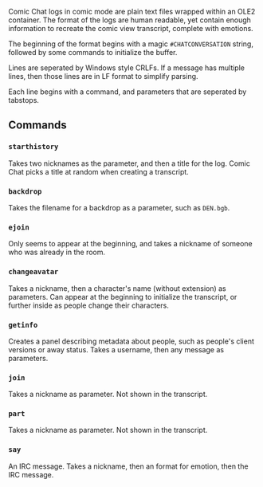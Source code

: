 Comic Chat logs in comic mode are plain text files wrapped within an OLE2
container. The format of the logs are human readable, yet contain enough
information to recreate the comic view transcript, complete with emotions.

The beginning of the format begins with a magic `#CHATCONVERSATION` string, followed by some commands to initialize the buffer.

Lines are seperated by Windows style CRLFs. If a message has multiple lines, then those lines are in LF format to simplify parsing.

Each line begins with a command, and parameters that are seperated by tabstops.

## Commands

### `starthistory`

Takes two nicknames as the parameter, and then a title for the log. Comic Chat picks a title at random when creating a transcript.

### `backdrop`

Takes the filename for a backdrop as a parameter, such as `DEN.bgb`.

### `ejoin`

Only seems to appear at the beginning, and takes a nickname of someone who was already in the room.

### `changeavatar`

Takes a nickname, then a character's name (without extension) as parameters. Can appear at the beginning to initialize the transcript, or further inside as people change their characters.

### `getinfo`

Creates a panel describing metadata about people, such as people's client versions or away status. Takes a username, then any message as parameters.

### `join`

Takes a nickname as parameter. Not shown in the transcript.

### `part`

Takes a nickname as parameter. Not shown in the transcript.

### `say`

An IRC message. Takes a nickname, then an format for emotion, then the IRC message.
